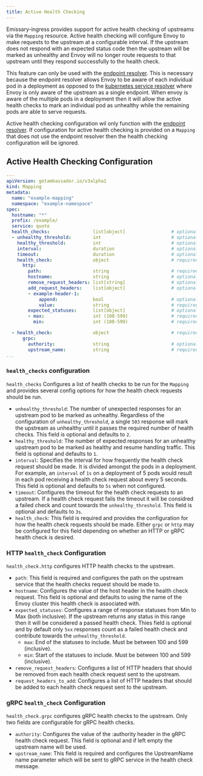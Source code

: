 ```yaml
---
title: Active Health Checking
---
```


Emissary-ingress provides support for active health checking of upstreams via the `Mapping` resource. Active health checking will configure Envoy to make requests to the upstream at a configurable interval. If the upstream does not respond with an expected status code then the upstream will be marked as unhealthy and Envoy will no longer route requests to that upstream until they respond successfully to the health check.

This feature can only be used with the [endpoint resolver](../../topics/running/resolvers#the-kubernetes-endpoint-resolver). This is necessary because the endpoint resolver allows Envoy to be aware of each individual pod in a deployment as opposed to the [kubernetes service resolver](../../topics/running/resolvers#the-kubernetes-service-resolver) where Envoy is only aware of the upstream as a single endpoint. When envoy is aware of the multiple pods in a deployment then it will allow the active health checks to mark an individual pod as unhealthy while the remaining pods are able to serve requests.

<Alert severity="warning">
Active health checking configuration wil only function with the <a href="../../topics/running/resolvers#the-kubernetes-endpoint-resolver">endpoint resolver</a>. If configuration for active health checking is provided on a <code>Mapping</code> that does not use the endpoint resolver then the health checking configuration will be ignored.
</Alert>

## Active Health Checking Configuration

```yaml
---
apiVersion: getambassador.io/v3alpha1
kind: Mapping
metadata:
  name: "example-mapping"
  namespace: "example-namespace"
spec:
  hostname: "*"
  prefix: /example/
  service: quote
  health_checks:                list[object]                 # optional
  - unhealthy_threshold:        int                          # optional (default: 2)
    healthy_threshold:          int                          # optional (default: 1)
    interval:                   duration                     # optional (default: 5s)
    timeout:                    duration                     # optional (default: 3s)
    health_check:               object                       # required
      http:
        path:                   string                       # required
        hostname:               string                       # optional
        remove_request_headers: list[string]                 # optional
        add_request_headers:    list[object]                 # optional
        - example-header-1:
            append:             bool                         # optional (default: true)
            value:              string                       # required
        expected_statuses:      list[object]                 # optional
        - max:                  int (100-599)                # required (only when using expected_statuses)
          min:                  int (100-599)                # required (only when using expected_statuses)

  - health_check:               object                       # required
      grpc:
        authority:              string                       # optional
        upstream_name:          string                       # required
...
```

### `health_checks` configuration

`health_checks` Configures a list of health checks to be run for the `Mapping` and provides several config options for how the health check requests should be run.

- `unhealthy_threshold`: The number of unexpected responses for an upstream pod to be marked as unhealthy. Regardless of the configuration of `unhealthy_threshold`, a single `503` response will mark the upstream as unhealthy until it passes the required number of health checks. This field is optional and defaults to `2`.
- `healthy_threshold`: The number of expected responses for an unhealthy upstream pod to be marked as healthy and resume handling traffic. This field is optional and defaults to `1`.
- `interval`: Specifies the interval for how frequently the health check request should be made. It is divided amongst the pods in a deployment. For example, an `interval` of `1s` on a deployment of 5 pods would result in each pod receiving a health check request about every 5 seconds. This field is optional and defaults to `5s` when not configured.
- `timeout`: Configures the timeout for the health check requests to an upstream. If a health check request fails the timeout it will be considred a failed check and count towards the `unhealthy_threshold`. This field is optional and defaults to `3s`.
- `health_check`: This field is required and provides the configuration for how the health check requests should be made. Either `grpc` or `http` may be configured for this field depending on whether an HTTP or gRPC health check is desired.

### HTTP `health_check` Configuration

`health_check.http` configures HTTP health checks to the upstream.

- `path`: This field is required and configures the path on the upstream service that the health checks request should be made to.
- `hostname`: Configures the value of the host header in the health check request. This field is optional and defaults to using the name of the Envoy cluster this health check is associated with.
- `expected_statuses`: Configures a range of response statuses from Min to Max (both inclusive). If the upstream returns any status in this range then it will be considered a passed health check. Thies field is optional and by default only `5xx` responses count as a failed health check and contribute towards the `unhealthy_threshold`.
  - `max`: End of the statuses to include. Must be between 100 and 599 (inclusive).
  - `min`: Start of the statuses to include. Must be between 100 and 599 (inclusive).
- `remove_request_headers`: Configures a list of HTTP headers that should be removed from each health check request sent to the upstream.
- `request_headers_to_add`: Configures a list of HTTP headers that should be added to each health check request sent to the upstream.

### gRPC `health_check` Configuration

`health_check.grpc` configures gRPC health checks to the upstream. Only two fields are configurable for gRPC health checks.

- `authority`: Configures the value of the :authority header in the gRPC health check request. This field is optional and if left empty the upstream name will be used.
- `upstream_name`: This field is required and configures the UpstreamName name parameter which will be sent to gRPC service in the health check message.
